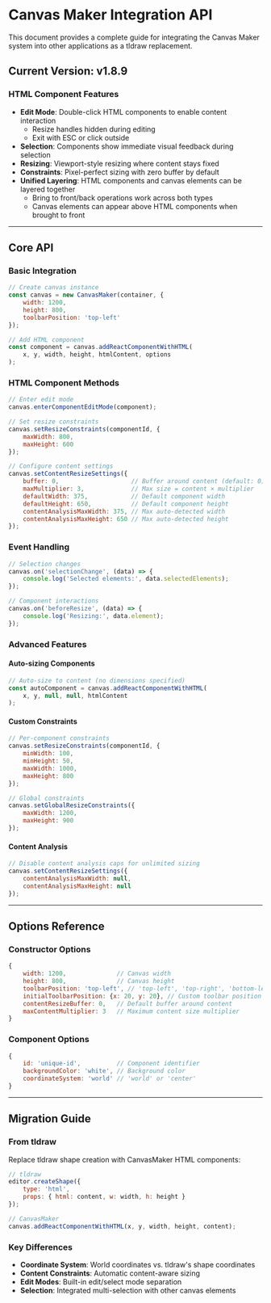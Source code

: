 # Canvas Maker Integration API

This document provides a complete guide for integrating the Canvas Maker system into other applications as a tldraw replacement.

## Current Version: v1.8.9

### HTML Component Features

- **Edit Mode**: Double-click HTML components to enable content interaction
  - Resize handles hidden during editing
  - Exit with ESC or click outside
- **Selection**: Components show immediate visual feedback during selection
- **Resizing**: Viewport-style resizing where content stays fixed
- **Constraints**: Pixel-perfect sizing with zero buffer by default
- **Unified Layering**: HTML components and canvas elements can be layered together
  - Bring to front/back operations work across both types
  - Canvas elements can appear above HTML components when brought to front

---

## Core API

### Basic Integration

```javascript
// Create canvas instance
const canvas = new CanvasMaker(container, {
    width: 1200,
    height: 800,
    toolbarPosition: 'top-left'
});

// Add HTML component
const component = canvas.addReactComponentWithHTML(
    x, y, width, height, htmlContent, options
);
```

### HTML Component Methods

```javascript
// Enter edit mode
canvas.enterComponentEditMode(component);

// Set resize constraints  
canvas.setResizeConstraints(componentId, {
    maxWidth: 800,
    maxHeight: 600
});

// Configure content settings
canvas.setContentResizeSettings({
    buffer: 0,                    // Buffer around content (default: 0)
    maxMultiplier: 3,             // Max size = content × multiplier
    defaultWidth: 375,            // Default component width
    defaultHeight: 650,           // Default component height
    contentAnalysisMaxWidth: 375, // Max auto-detected width
    contentAnalysisMaxHeight: 650 // Max auto-detected height
});
```

### Event Handling

```javascript
// Selection changes
canvas.on('selectionChange', (data) => {
    console.log('Selected elements:', data.selectedElements);
});

// Component interactions
canvas.on('beforeResize', (data) => {
    console.log('Resizing:', data.element);
});
```

### Advanced Features

#### Auto-sizing Components
```javascript
// Auto-size to content (no dimensions specified)
const autoComponent = canvas.addReactComponentWithHTML(
    x, y, null, null, htmlContent
);
```

#### Custom Constraints
```javascript
// Per-component constraints
canvas.setResizeConstraints(componentId, {
    minWidth: 100,
    minHeight: 50,
    maxWidth: 1000,
    maxHeight: 800
});

// Global constraints
canvas.setGlobalResizeConstraints({
    maxWidth: 1200,
    maxHeight: 900
});
```

#### Content Analysis
```javascript
// Disable content analysis caps for unlimited sizing
canvas.setContentResizeSettings({
    contentAnalysisMaxWidth: null,
    contentAnalysisMaxHeight: null
});
```

---

## Options Reference

### Constructor Options
```javascript
{
    width: 1200,              // Canvas width
    height: 800,              // Canvas height
    toolbarPosition: 'top-left', // 'top-left', 'top-right', 'bottom-left', 'bottom-right'
    initialToolbarPosition: {x: 20, y: 20}, // Custom toolbar position
    contentResizeBuffer: 0,   // Default buffer around content
    maxContentMultiplier: 3   // Maximum content size multiplier
}
```

### Component Options
```javascript
{
    id: 'unique-id',          // Component identifier
    backgroundColor: 'white', // Background color
    coordinateSystem: 'world' // 'world' or 'center'
}
```

---

## Migration Guide

### From tldraw
Replace tldraw shape creation with CanvasMaker HTML components:

```javascript
// tldraw
editor.createShape({
    type: 'html',
    props: { html: content, w: width, h: height }
});

// CanvasMaker
canvas.addReactComponentWithHTML(x, y, width, height, content);
```

### Key Differences
- **Coordinate System**: World coordinates vs. tldraw's shape coordinates
- **Content Constraints**: Automatic content-aware sizing
- **Edit Modes**: Built-in edit/select mode separation
- **Selection**: Integrated multi-selection with other canvas elements